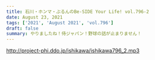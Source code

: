 ```yaml
---
title: 石川・ホンマ・ぶるんのBe-SIDE Your Life! vol.796-2
date: August 23, 2021
tags: ['2021', 'August 2021', 'vol.796']
draft: false
summary: やりましたね！侍ジャパン！野球の話が止まりません！
---
```


http://project-phi.ddo.jp/ishikawa/ishikawa796_2.mp3